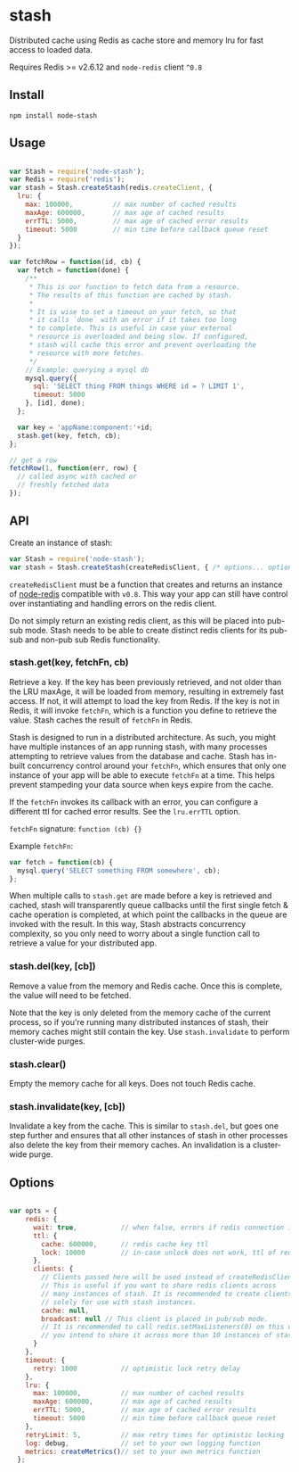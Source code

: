 stash
=====

Distributed cache using Redis as cache store and memory lru for fast access to loaded data.

Requires Redis >= v2.6.12 and `node-redis` client `^0.8`

## Install

    npm install node-stash

## Usage

```javascript

var Stash = require('node-stash');
var Redis = require('redis');
var stash = Stash.createStash(redis.createClient, {
  lru: {
    max: 100000,          // max number of cached results
    maxAge: 600000,       // max age of cached results
    errTTL: 5000,         // max age of cached error results
    timeout: 5000         // min time before callback queue reset
  }
});

var fetchRow = function(id, cb) {
  var fetch = function(done) {
    /**
     * This is our function to fetch data from a resource.
     * The results of this function are cached by stash.
     *
     * It is wise to set a timeout on your fetch, so that
     * it calls `done` with an error if it takes too long
     * to complete. This is useful in case your external
     * resource is overloaded and being slow. If configured,
     * stash will cache this error and prevent overloading the
     * resource with more fetches.
     */
    // Example: querying a mysql db
    mysql.query({
      sql: 'SELECT thing FROM things WHERE id = ? LIMIT 1',
      timeout: 5000
    }, [id], done);
  };

  var key = 'appName:component:'+id;
  stash.get(key, fetch, cb);
};

// get a row
fetchRow(1, function(err, row) {
  // called async with cached or
  // freshly fetched data
});

```

## API

Create an instance of stash:

```javascript
var Stash = require('node-stash');
var stash = Stash.createStash(createRedisClient, { /* options... optional :) */ });
```

`createRedisClient` must be a function that creates and returns an instance of [node-redis](https://github.com/mranney/node_redis) compatible with `v0.8`. This way your app can still have control over instantiating and handling errors on the redis client.

Do not simply return an existing redis client, as this will be placed into pub-sub mode. Stash needs to be able to create distinct redis clients for its pub-sub and non-pub sub Redis functionality.

### stash.get(key, fetchFn, cb)

Retrieve a key. If the key has been previously retrieved, and not older than the LRU maxAge, it will be loaded from memory, resulting in extremely fast access. If not, it will attempt to load the key from Redis. If the key is not in Redis, it will invoke `fetchFn`, which is a function you define to retrieve the value. Stash caches the result of `fetchFn` in Redis.

Stash is designed to run in a distributed architecture. As such, you might have multiple instances of an app running stash, with many processes attempting to retrieve values from the database and cache. Stash has in-built concurrency control around your `fetchFn`, which ensures that only one instance of your app will be able to execute `fetchFn` at a time. This helps prevent stampeding your data source when keys expire from the cache.

If the `fetchFn` invokes its callback with an error, you can configure a different ttl for cached error results. See the `lru.errTTL` option.

`fetchFn` signature: `function (cb) {}`

Example `fetchFn`:

```javascript
var fetch = function(cb) {
  mysql.query('SELECT something FROM somewhere', cb);
};
```

When multiple calls to `stash.get` are made before a key is retrieved and cached, stash will transparently queue callbacks until the first single fetch & cache operation is completed, at which point the callbacks in the queue are invoked with the result. In this way, Stash abstracts concurrency complexity, so you only need to worry about a single function call to retrieve a value for your distributed app.

### stash.del(key, [cb])

Remove a value from the memory and Redis cache. Once this is complete, the value will need to be fetched.

Note that the key is only deleted from the memory cache of the current process, so if you're running many distributed instances of stash, their memory caches might still contain the key. Use `stash.invalidate` to perform cluster-wide purges.

### stash.clear()

Empty the memory cache for all keys. Does not touch Redis cache.

### stash.invalidate(key, [cb])

Invalidate a key from the cache. This is similar to `stash.del`, but goes one step further and ensures that all other instances of stash in other processes also delete the key from their memory caches. An invalidation is a cluster-wide purge.

## Options

```javascript

var opts = {
    redis: {
      wait: true,           // when false, errors if redis connection is down, otherwise queues commands
      ttl: {
        cache: 600000,      // redis cache key ttl
        lock: 10000         // in-case unlock does not work, ttl of redis-based fetchFn lock
      },
      clients: {
        // Clients passed here will be used instead of createRedisClient()
        // This is useful if you want to share redis clients across
        // many instances of stash. It is recommended to create clients
        // solely for use with stash instances.
        cache: null,
        broadcast: null // This client is placed in pub/sub mode.
        // It is recommended to call redis.setMaxListeners(0) on this client if
        // you intend to share it across more than 10 instances of stash.
      }
    },
    timeout: {
      retry: 1000           // optimistic lock retry delay
    },
    lru: {
      max: 100000,          // max number of cached results
      maxAge: 600000,       // max age of cached results
      errTTL: 5000,         // max age of cached error results
      timeout: 5000         // min time before callback queue reset
    },
    retryLimit: 5,          // max retry times for optimistic locking
    log: debug,             // set to your own logging function
    metrics: createMetrics()// set to your own metrics function
  };
```
